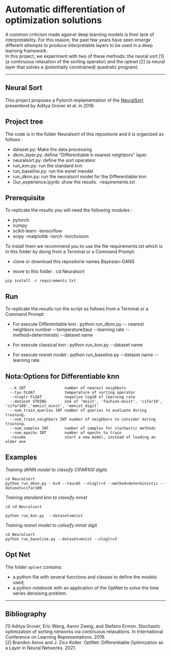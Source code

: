 # Automatic differentiation of optimization solutions

A common criticism made against deep learning models is their lack of interpretability. For this reason, the past few years have seen emerge different attempts to produce interpretable layers to be used in a deep learning framework.<br>
In this project, we experiment with two of these methods: the neural sort [1] (a continuous relaxation of the sorting operator) and the optnet [2] (a neural layer that solves a (potentially constrained) quadratic program).

---
## Neural Sort
This project proposes a Pytorch implementation of the [NeuralSort](https://arxiv.org/abs/1903.08850) presentend by Aditya Grover et al. in 2019.

## Project tree
The code is in the folder Neuralsort of this repositorie and it is organized as follows :

- dataset.py: Make the data processing
- dknn_layer.py: define "Differentiable k-nearest neighbors" layer.
- neuralsort.py: define the sort operateor
- run_knn.py: run the standard knn
- run_baseline.py: run the esnet meodel
- run_dknn.py: run the neuralsort model for the Differentiable knn
- Our_expérience.ipynb: show the results.
-requirements.txt

## Prerequisite

To replicate the results you will need the following modules :
- pytorch
- numpy
- scikit-learn
-tensorflow
- scipy
-matplotlib
-torch
-torchvision

To install them we recommend you to use the file requirements.txt which is in this folder by doing from a Terminal or a Command Prompt:

- clone or download this repositorie names Bayesian-GANS

- move to this folder : cd Neuralsort

```
pip install -r requirements.txt
```

## Run
To replicate the results run the script as follows from a Terminal or a Command Prompt:

- For execute Differentiable knn : python run_dknn.py -- nearest neighbors number --temperature(tau) --learning rate --method=deterministic --dataset name 

- For execute classical knn : python run_knn.py --dataset name
- For execute resnet model : python run_baseline.py --dataset name --learning rate.

## Nota:Options for Differentiable knn


```
  --k INT                 number of nearest neighbors
  --tau FLOAT             temperature of sorting operator
  --nloglr FLOAT          negative log10 of learning rate
  --dataset STRING        one of 'mnist', 'fashion-mnist', 'cifar10', 'cifar100','emnist_minst', 'emnist_digit'
  --num_train_queries INT number of queries to evaluate during training.
  --num_train_neighbors INT number of neighbors to consider during training.
  --num_samples INT       number of samples for stochastic methods
  --num_epochs INT        number of epochs to train
  -resume                 start a new model, instead of loading an older one
```

## Examples

_Training dKNN model to classify CIFAR100 digits_

```
cd Neuralsort
python run_dknn.py --k=9 --tau=85 --nloglr=3 --method=deterministic --dataset=cifar100
```

_Training standard knn to classify mnist_

```
cd cd Neuralsort

python run_knn.py  --dataset=mnist
```

_Training resnet model to calssify mnist digit_

```
cd Neuralsort
python run_baseline.py --dataset=mnist --nloglr=3
```

## Opt Net

The folder `optnet` contains:
- a python file with several functions and classes to define the models used;
- a python notebook with an application of the OptNet to solve the time series denoising problem.

---
## Bibliography
[1] Aditya Grover, Eric Wang, Aaron Zweig, and Stefano Ermon. Stochastic optimization of sorting networks via continuous relaxations. In International Conference on Learning Representations. 2019.<br>
[2] Brandon Amos and J. Zico Kolter. OptNet: Differentiable Optimization as a Layer in Neural Networks. 2021.


